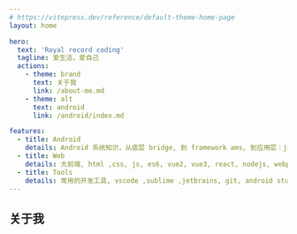 ```yaml
---
# https://vitepress.dev/reference/default-theme-home-page
layout: home

hero:
  text: 'Royal record coding'
  tagline: 爱生活，爱自己
  actions:
    - theme: brand
      text: 关于我
      link: /about-me.md
    - theme: alt
      text: android
      link: /android/index.md

features:
  - title: Android
    details: Android 系统知识，从底层 bridge, 到 framework ams, 到应用层：jetpack
  - title: Web
    details: 大前端, html ,css, js, es6, vue2, vue3, react, nodejs, webpack, eslint, git, npm, yarn, docker, vuepress, vitepress, vue-router, vuex, vue-cli, react, jquery, axios, 鸿蒙, 微信小程序, uniapp.
  - title: Tools
    details: 常用的开发工具, vscode ,sublime ,jetbrains, git, android studio , shell
---
```


## 关于我

<!--@include: about-me.md-->
